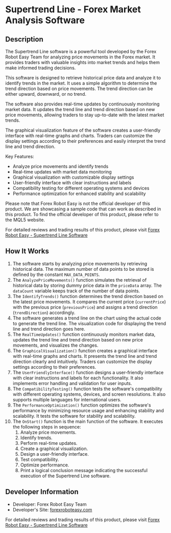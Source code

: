 # Supertrend Line - Forex Market Analysis Software

## Description
The Supertrend Line software is a powerful tool developed by the Forex Robot Easy Team for analyzing price movements in the Forex market. It provides traders with valuable insights into market trends and helps them make informed trading decisions.

This software is designed to retrieve historical price data and analyze it to identify trends in the market. It uses a simple algorithm to determine the trend direction based on price movements. The trend direction can be either upward, downward, or no trend.

The software also provides real-time updates by continuously monitoring market data. It updates the trend line and trend direction based on new price movements, allowing traders to stay up-to-date with the latest market trends.

The graphical visualization feature of the software creates a user-friendly interface with real-time graphs and charts. Traders can customize the display settings according to their preferences and easily interpret the trend line and trend direction.

Key Features:
- Analyze price movements and identify trends
- Real-time updates with market data monitoring
- Graphical visualization with customizable display settings
- User-friendly interface with clear instructions and labels
- Compatibility testing for different operating systems and devices
- Performance optimization for enhanced stability and scalability

Please note that Forex Robot Easy is not the official developer of this product. We are showcasing a sample code that can work as described in this product. To find the official developer of this product, please refer to the MQL5 website.

For detailed reviews and trading results of this product, please visit [Forex Robot Easy - Supertrend Line Software](https://forexroboteasy.com/forex-robot-review/supertrend-line-software-honest-forex-review-results/)

## How It Works
1. The software starts by analyzing price movements by retrieving historical data. The maximum number of data points to be stored is defined by the constant `MAX_DATA_POINTS`.
2. The `AnalyzePriceMovements()` function simulates the retrieval of historical data by storing dummy price data in the `priceData` array. The `dataCount` variable keeps track of the number of data points.
3. The `IdentifyTrends()` function determines the trend direction based on the latest price movements. It compares the current price (`currentPrice`) with the previous price (`previousPrice`) and assigns a trend direction (`trendDirection`) accordingly.
4. The software generates a trend line on the chart using the actual code to generate the trend line. The visualization code for displaying the trend line and trend direction goes here.
5. The `RealTimeUpdates()` function continuously monitors market data, updates the trend line and trend direction based on new price movements, and visualizes the changes.
6. The `GraphicalVisualization()` function creates a graphical interface with real-time graphs and charts. It presents the trend line and trend direction clearly and intuitively. Traders can customize the display settings according to their preferences.
7. The `UserFriendlyInterface()` function designs a user-friendly interface with clear instructions and labels for each functionality. It also implements error handling and validation for user inputs.
8. The `CompatibilityTesting()` function tests the software's compatibility with different operating systems, devices, and screen resolutions. It also supports multiple languages for international users.
9. The `PerformanceOptimization()` function optimizes the software's performance by minimizing resource usage and enhancing stability and scalability. It tests the software for stability and scalability.
10. The `OnStart()` function is the main function of the software. It executes the following steps in sequence:
    1. Analyze price movements.
    2. Identify trends.
    3. Perform real-time updates.
    4. Create a graphical visualization.
    5. Design a user-friendly interface.
    6. Test compatibility.
    7. Optimize performance.
    8. Print a logical conclusion message indicating the successful execution of the Supertrend Line software.

## Developer Information
- Developer: Forex Robot Easy Team
- Developer's Site: [forexroboteasy.com](https://forexroboteasy.com/)

For detailed reviews and trading results of this product, please visit [Forex Robot Easy - Supertrend Line Software](https://forexroboteasy.com/forex-robot-review/supertrend-line-software-honest-forex-review-results/)

